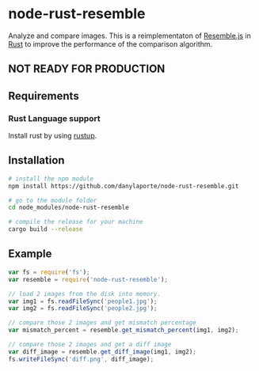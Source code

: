 # node-rust-resemble
Analyze and compare images. This is a reimplementaton of [Resemble.js](https://github.com/Huddle/Resemble.js/) in [Rust](https://github.com/danylaporte/rust-resemble) to improve the performance of the comparison algorithm.

## NOT READY FOR PRODUCTION

## Requirements

### Rust Language support

Install rust by using [rustup](https://www.rustup.rs/).

## Installation

```bash
# install the npm module
npm install https://github.com/danylaporte/node-rust-resemble.git

# go to the module folder
cd node_modules/node-rust-resemble

# compile the release for your machine
cargo build --release
```

## Example

```js
var fs = require('fs');
var resemble = require('node-rust-resemble');

// load 2 images from the disk into memory.
var img1 = fs.readFileSync('people1.jpg');
var img2 = fs.readFileSync('people2.jpg');

// compare those 2 images and get mismatch percentage
var mismatch_percent = resemble.get_mismatch_percent(img1, img2);

// compare those 2 images and get a diff image
var diff_image = resemble.get_diff_image(img1, img2);
fs.writeFileSync('diff.png', diff_image);
```
